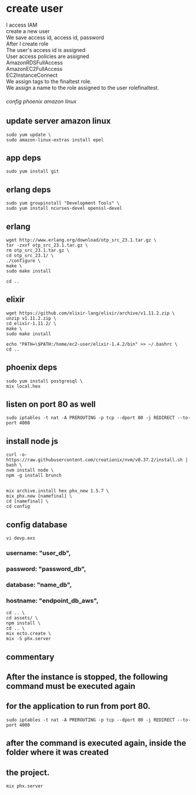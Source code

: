 # create user

 I access IAM \
 create a new user \
 We save access id, access id, password \
 After I create role \
 The user's access id is assigned \
 User access policies are assigned \
 AmazonRDSFullAccess \
 AmazonEC2FullAccess \
 EC2InstanceConnect \
 We assign tags to the finaltest role. \
 We assign a name to the role assigned to the user rolefinaltest. 

###### config  phoenix amazon linux #######

## update server amazon linux
```
sudo yum update \
sudo amazon-linux-extras install epel
```

## app deps
```
sudo yum install git
```

## erlang deps
```
sudo yum groupinstall "Development Tools" \
sudo yum install ncurses-devel openssl-devel 
```

## erlang
```
wget http://www.erlang.org/download/otp_src_23.1.tar.gz \
tar -zxvf otp_src_23.1.tar.gz \
rm otp_src_23.1.tar.gz \
cd otp_src_23.1/ \
./configure \
make \
sudo make install 

cd .. 
```

## elixir
```
wget https://github.com/elixir-lang/elixir/archive/v1.11.2.zip \
unzip v1.11.2.zip \
cd elixir-1.11.2/ \
make \
sudo make install 

echo "PATH=\$PATH:/home/ec2-user/elixir-1.4.2/bin" >> ~/.bashrc \
cd .. 
```

## phoenix deps
```
sudo yum install postgresql \
mix local.hex 
```

## listen on port 80 as well
```
sudo iptables -t nat -A PREROUTING -p tcp --dport 80 -j REDIRECT --to-port 4000
```

## install node js
```
curl -o- https://raw.githubusercontent.com/creationix/nvm/v0.37.2/install.sh | bash \
nvm install node \
npm -g install brunch 


mix archive.install hex phx_new 1.5.7 \
mix phx.new [namefinal] \
cd [namefinal] \
cd config 
```

## config database 
```
vi devp.exs 
```

###  username: "user_db",
###  password: "password_db",
### database: "name_db",
###  hostname: "endpoint_db_aws",

```
cd .. \
cd assets/ \
npm install \
cd .. \
mix ecto.create \
mix -S phx.server 
```

## commentary ##
## After the instance is stopped, the following command must be executed again
## for the application to run from port 80.
```
sudo iptables -t nat -A PREROUTING -p tcp --dport 80 -j REDIRECT --to-port 4000
```
## after the command is executed again, inside the folder where it was created
## the project.
```
mix phx.server
```
